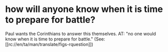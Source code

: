 # how will anyone know when it is time to prepare for battle?

Paul wants the Corinthians to answer this themselves. AT: "no one would know when it is time to prepare for battle." (See: [[rc://en/ta/man/translate/figs-rquestion]])

